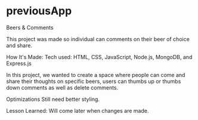 # previousApp


Beers & Comments

This project was made so individual can comments on their beer of choice and share.


How It's Made:
Tech used: HTML, CSS, JavaScript, Node.js, MongoDB, and Express.js

In this project, we wanted to create a space where people can come and share their thoughts on specific beers, users can thumbs up or thumbs down comments as well as delete comments.

Optimizations
Still need better styling.

Lesson Learned:
Will come later when changes are made.
